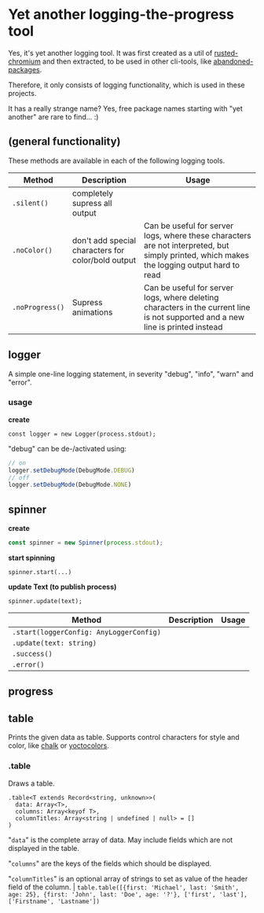 # Yet another logging-the-progress tool

Yes, it's yet another logging tool. It was first created as a util of [rusted-chromium](https://www.npmjs.com/package/rusted-chromium) and then extracted, to be used in other cli-tools, like [abandoned-packages](https://github.com/BuZZ-T/abandoned-packages).

Therefore, it only consists of logging functionality, which is used in these projects.

It has a really strange name? Yes, free package names starting with "yet another" are rare to find... :)

## (general functionality)

These methods are available in each of the following logging tools.

| Method | Description | Usage
|-|-|-
| `.silent()` | completely supress all output | |
| `.noColor()` | don't add special characters for color/bold output | Can be useful for server logs, where these characters are not interpreted, but simply printed, which makes the logging output hard to read |
| `.noProgress()` | Supress animations | Can be useful for server logs, where deleting characters in the current line is not supported and a new line is  printed instead |


## logger

A simple one-line logging statement, in severity "debug", "info", "warn" and "error".

### usage
**create**
```
const logger = new Logger(process.stdout);
```

"debug" can be de-/activated using:
```js
// on
logger.setDebugMode(DebugMode.DEBUG)
// off
logger.setDebugMode(DebugMode.NONE)
```

## spinner

**create**
```ts
const spinner = new Spinner(process.stdout);
```

**start spinning**
```
spinner.start(...)
```

**update Text (to publish process)**
```
spinner.update(text);
```

| Method | Description | Usage
|-|-|-
| `.start(loggerConfig: AnyLoggerConfig)` | | |
| `.update(text: string)` | | |
| `.success()` | | |
| `.error()` | | |

## progress

## table

Prints the given data as table. Supports control characters for style and color, like [chalk](https://www.npmjs.com/package/chalk) or [yoctocolors](https://github.com/sindresorhus/yoctocolors).

### .table

Draws a table.

```
.table<T extends Record<string, unknown>>(
  data: Array<T>,
  columns: Array<keyof T>,
  columnTitles: Array<string | undefined | null> = []
)
```

"`data`" is the complete array of data. May include fields which are not displayed in the table.

"`columns`" are the keys of the fields which should be displayed.

"`columnTitles`" is an optional array of strings to set as value of the header field of the column. | `table.table([{first: 'Michael', last: 'Smith', age: 25}, {first: 'John', last: 'Doe', age: '?'}, ['first', 'last'], ['Firstname', 'Lastname'])`